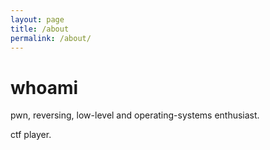 ```yaml
---
layout: page
title: /about
permalink: /about/
---
```


# whoami

pwn, reversing, low-level and operating-systems enthusiast.

ctf player.
